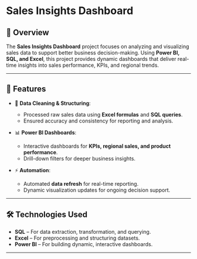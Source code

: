 # Sales Insights Dashboard  

## 📌 Overview  
The **Sales Insights Dashboard** project focuses on analyzing and visualizing sales data to support better business decision-making. Using **Power BI, SQL, and Excel**, this project provides dynamic dashboards that deliver real-time insights into sales performance, KPIs, and regional trends.  

---

## 🚀 Features  
- 🧹 **Data Cleaning & Structuring**:  
  - Processed raw sales data using **Excel formulas** and **SQL queries**.  
  - Ensured accuracy and consistency for reporting and analysis.  

- 📊 **Power BI Dashboards**:  
  - Interactive dashboards for **KPIs, regional sales, and product performance**.  
  - Drill-down filters for deeper business insights.  

- ⚡ **Automation**:  
  - Automated **data refresh** for real-time reporting.  
  - Dynamic visualization updates for ongoing decision support.  

---

## 🛠 Technologies Used  
- **SQL** – For data extraction, transformation, and querying.  
- **Excel** – For preprocessing and structuring datasets.  
- **Power BI** – For building dynamic, interactive dashboards.  

---


